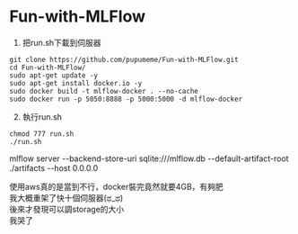 # Fun-with-MLFlow

1. 把run.sh下載到伺服器
```
git clone https://github.com/pupumeme/Fun-with-MLFlow.git
cd Fun-with-MLFlow/
sudo apt-get update -y 
sudo apt-get install docker.io -y 
sudo docker build -t mlflow-docker . --no-cache
sudo docker run -p 5050:8888 -p 5000:5000 -d mlflow-docker
```

2. 執行run.sh
```
chmod 777 run.sh
./run.sh
```

mlflow server --backend-store-uri sqlite:///mlflow.db --default-artifact-root ./artifacts --host 0.0.0.0

使用aws真的是當到不行，docker裝完竟然就要4GB，有夠肥  
我大概重架了快十個伺服器(ಥ_ಥ)  
後來才發現可以調storage的大小  
我哭了  
